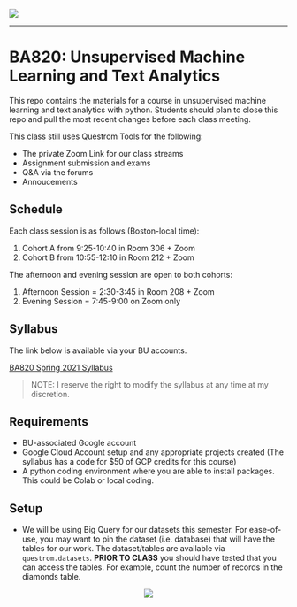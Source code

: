 ![](https://touchmba.com/wp-content/uploads/2017/12/BU-Questrom.png)

---

# BA820: Unsupervised Machine Learning and Text Analytics

This repo contains the materials for a course in unsupervised machine learning and text analytics with python.  Students should plan to close this repo and pull the most recent changes before each class meeting.

This class still uses Questrom Tools for the following:

- The private Zoom Link for our class streams
- Assignment submission and exams
- Q&A via the forums
- Annoucements


## Schedule

Each class session is as follows (Boston-local time):

1. Cohort A from 9:25-10:40 in Room 306 + Zoom
2. Cohort B from 10:55-12:10 in Room 212 + Zoom

The afternoon and evening session are open to both cohorts:

1. Afternoon Session = 2:30-3:45 in Room 208 + Zoom
2. Evening Session = 7:45-9:00 on Zoom only

## Syllabus

The link below is available via your BU accounts.

[BA820 Spring 2021 Syllabus](https://docs.google.com/document/d/1qt2xloBW-8pScSKR7VyeuztvdAhYXli0xIdNKWfVo9w/edit?usp=sharing)

> NOTE: I reserve the right to modify the syllabus at any time at my discretion.


## Requirements

- BU-associated Google account
- Google Cloud Account setup and any appropriate projects created (The syllabus has a code for $50 of GCP credits for this course)
- A python coding environment where you are able to install packages.  This could be Colab or local coding.

## Setup

- We will be using Big Query for our datasets this semester.  For ease-of-use, you may want to pin the dataset (i.e. database) that will have the tables for our work.  The dataset/tables are available via `questrom.datasets`.  __PRIOR TO CLASS__ you should have tested that you can access the tables.  For example, count the number of records in the diamonds table.

<p align="center" width="100%">
    <img  src="https://snipboard.io/AWQhwE.jpg"> 
</p>



